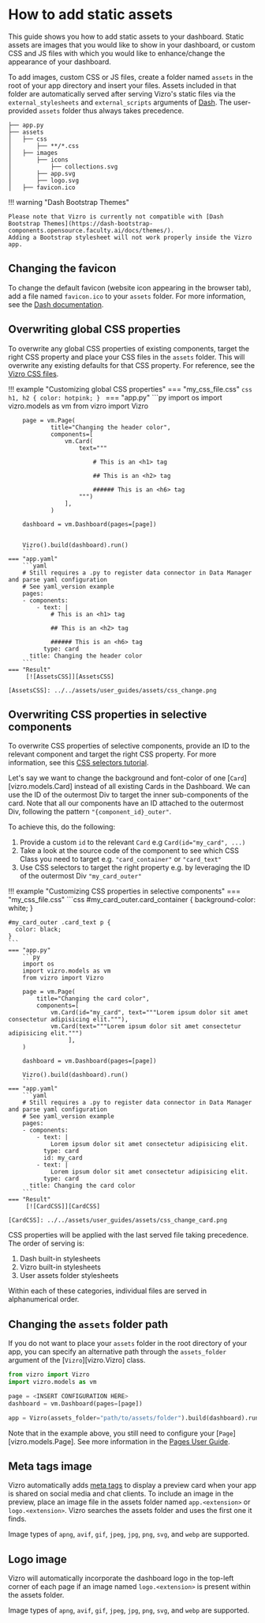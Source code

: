 # How to add static assets

This guide shows you how to add static assets to your dashboard. Static assets are images that you would like to show in your dashboard, or custom CSS and JS files
with which you would like to enhance/change the appearance of your dashboard.

To add images, custom CSS or JS files, create a folder named `assets` in the root of your app directory and insert your files.
Assets included in that folder are automatically served after serving Vizro's static files via the `external_stylesheets`  and `external_scripts` arguments of [Dash](https://dash.plotly.com/external-resources#adding-external-css/javascript).
The user-provided `assets` folder thus always takes precedence.

```text title="Example folder structure"
├── app.py
├── assets
│   ├── css
│       ├── **/*.css
│   ├── images
│       ├── icons
│           ├── collections.svg
│       ├── app.svg
│       ├── logo.svg
│   ├── favicon.ico
```

!!! warning "Dash Bootstrap Themes"

    Please note that Vizro is currently not compatible with [Dash Bootstrap Themes](https://dash-bootstrap-components.opensource.faculty.ai/docs/themes/).
    Adding a Bootstrap stylesheet will not work properly inside the Vizro app.

## Changing the favicon
To change the default favicon (website icon appearing in the browser tab), add a file named `favicon.ico` to your `assets` folder.
For more information, see the [Dash documentation](https://dash.plotly.com/external-resources#changing-the-favicon).

## Overwriting global CSS properties
To overwrite any global CSS properties of existing components, target the right CSS property and place your CSS files in the `assets` folder. This will overwrite any existing defaults for that CSS property.
For reference, see the [Vizro CSS files](https://github.com/mckinsey/vizro/tree/main/vizro-core/src/vizro/static/css).

!!! example "Customizing global CSS properties"
    === "my_css_file.css"
    ```css
    h1, h2 {
     color: hotpink;
    }
    ```
    === "app.py"
        ```py
        import os
        import vizro.models as vm
        from vizro import Vizro

        page = vm.Page(
                title="Changing the header color",
                components=[
                    vm.Card(
                        text="""

                            # This is an <h1> tag

                            ## This is an <h2> tag

                            ###### This is an <h6> tag
                        """)
                    ],
                )

        dashboard = vm.Dashboard(pages=[page])


        Vizro().build(dashboard).run()
        ```
    === "app.yaml"
        ```yaml
        # Still requires a .py to register data connector in Data Manager and parse yaml configuration
        # See yaml_version example
        pages:
        - components:
            - text: |
                # This is an <h1> tag

                ## This is an <h2> tag

                ###### This is an <h6> tag
              type: card
          title: Changing the header color
        ```
    === "Result"
         [![AssetsCSS]][AssetsCSS]

    [AssetsCSS]: ../../assets/user_guides/assets/css_change.png


## Overwriting CSS properties in selective components
To overwrite CSS properties of selective components, provide an ID to the relevant component and target the right CSS property.
For more information, see this [CSS selectors tutorial](https://developer.mozilla.org/en-US/docs/Web/CSS/CSS_selectors/Selector_structure).

Let's say we want to change the background and font-color of one [`Card`][vizro.models.Card] instead of all existing Cards in the Dashboard.
We can use the ID of the outermost Div to target the inner sub-components of the card. Note that all our components have an ID attached to the outermost Div,
following the pattern `"{component_id}_outer"`.

To achieve this, do the following:

1. Provide a custom `id` to the relevant `Card` e.g `Card(id="my_card", ...)`
2. Take a look at the source code of the component to see which CSS Class you need to target e.g. `"card_container"` or `"card_text"`
3. Use CSS selectors to target the right property e.g. by leveraging the ID of the outermost Div `"my_card_outer"`


!!! example "Customizing CSS properties in selective components"
    === "my_css_file.css"
    ```css
    #my_card_outer.card_container {
      background-color: white;
    }

    #my_card_outer .card_text p {
      color: black;
    }
    ```
    === "app.py"
        ```py
        import os
        import vizro.models as vm
        from vizro import Vizro

        page = vm.Page(
            title="Changing the card color",
            components=[
                vm.Card(id="my_card", text="""Lorem ipsum dolor sit amet consectetur adipisicing elit."""),
                vm.Card(text="""Lorem ipsum dolor sit amet consectetur adipisicing elit.""")
                     ],
        )

        dashboard = vm.Dashboard(pages=[page])

        Vizro().build(dashboard).run()
        ```
    === "app.yaml"
        ```yaml
        # Still requires a .py to register data connector in Data Manager and parse yaml configuration
        # See yaml_version example
        pages:
        - components:
            - text: |
                Lorem ipsum dolor sit amet consectetur adipisicing elit.
              type: card
              id: my_card
            - text: |
                Lorem ipsum dolor sit amet consectetur adipisicing elit.
              type: card
          title: Changing the card color
        ```
    === "Result"
         [![CardCSS]][CardCSS]

    [CardCSS]: ../../assets/user_guides/assets/css_change_card.png


CSS properties will be applied with the last served file taking precedence. The order of serving is:

1. Dash built-in stylesheets
2. Vizro built-in stylesheets
3. User assets folder stylesheets

Within each of these categories, individual files are served in alphanumerical order.

## Changing the `assets` folder path
If you do not want to place your `assets` folder in the root directory of your app, you can
specify an alternative path through the `assets_folder` argument of the [`Vizro`][vizro.Vizro] class.

```python
from vizro import Vizro
import vizro.models as vm

page = <INSERT CONFIGURATION HERE>
dashboard = vm.Dashboard(pages=[page])

app = Vizro(assets_folder="path/to/assets/folder").build(dashboard).run()

```

Note that in the example above, you still need to configure your [`Page`][vizro.models.Page].
See more information in the [Pages User Guide](pages.md).


## Meta tags image

Vizro automatically adds [meta tags](https://metatags.io/) to display a preview card when your app is shared on social media and chat
clients. To include an image in the preview, place an image file in the assets folder named `app.<extension>`  or
`logo.<extension>`. Vizro searches the assets folder and uses the first one it finds.

Image types of `apng`, `avif`, `gif`, `jpeg`, `jpg`, `png`, `svg`, and `webp` are supported.

## Logo image

Vizro will automatically incorporate the dashboard logo in the top-left corner of each page if an image named `logo.<extension>` is present within the assets folder.

Image types of `apng`, `avif`, `gif`, `jpeg`, `jpg`, `png`, `svg`, and `webp` are supported.
